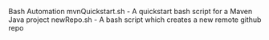 Bash Automation
mvnQuickstart.sh - A quickstart bash script for a Maven Java project
newRepo.sh - A bash script which creates a new remote github repo
